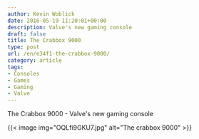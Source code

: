 ```yaml
---
author: Kevin Woblick
date: 2016-05-19 11:20:01+00:00
description: Valve's new gaming console
draft: false
title: The Crabbox 9000
type: post
url: /en/e34f1-the-crabbox-9000/
category: article
tags:
- Consoles
- Games
- Gaming
- Valve
---
```


The Crabbox 9000 - Valve's new gaming console

{{< image img="OQLfi9GKU7.jpg" alt="The crabbox 9000" >}}
